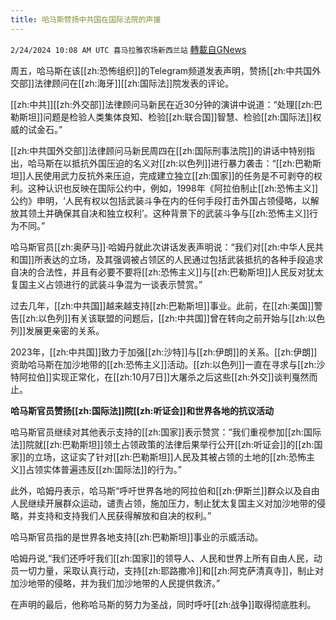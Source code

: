 ```yaml
---
title: 哈马斯赞扬中共国在国际法院的声援
---
```

`2/24/2024 10:08 AM UTC 喜马拉雅农场新西兰站` [轉載自GNews](https://gnews.org/articles/2337656)

周五，哈马斯在该[[zh:恐怖组织]]的Telegram频道发表声明，赞扬[[zh:中共国外交部]]法律顾问在[[zh:海牙]][[zh:国际法]]院发表的评论。

[[zh:中共]][[zh:外交部]]法律顾问马新民在近30分钟的演讲中说道：“处理[[zh:巴勒斯坦]]问题是检验人类集体良知、检验[[zh:联合国]]智慧、检验[[zh:国际法]]权威的试金石。”

[[zh:中共国外交部]]法律顾问马新民周四在[[zh:国际刑事法院]]的讲话中特别指出，哈马斯在以抵抗外国压迫的名义对[[zh:以色列]]进行暴力袭击：“[[zh:巴勒斯坦]]人民使用武力反抗外来压迫，完成建立独立[[zh:国家]]的任务是不可剥夺的权利。这种认识也反映在国际公约中，例如，1998年《阿拉伯制止[[zh:恐怖主义]]公约》申明，‘人民有权以包括武装斗争在内的任何手段打击外国占领侵略，以解放其领土并确保其自决和独立权利’。这种背景下的武装斗争与[[zh:恐怖主义]]行为不同。”

哈马斯官员[[zh:奥萨马]]·哈姆丹就此次讲话发表声明说：“我们对[[zh:中华人民共和国]]所表达的立场，及其强调被占领区的人民通过包括武装抵抗的各种手段追求自决的合法性，并且有必要不要将[[zh:恐怖主义]]与[[zh:巴勒斯坦]]人民反对犹太复国主义占领进行的武装斗争混为一谈表示赞赏。”

过去几年，[[zh:中共国]]越来越支持[[zh:巴勒斯坦]]事业。此前，在[[zh:美国]]警告[[zh:以色列]]有关该联盟的问题后，[[zh:中共国]]曾在转向之前开始与[[zh:以色列]]发展更亲密的关系。

2023年，[[zh:中共国]]致力于加强[[zh:沙特]]与[[zh:伊朗]]的关系。[[zh:伊朗]]资助哈马斯在加沙地带的[[zh:恐怖主义]]活动。[[zh:以色列]]一直在寻求与[[zh:沙特阿拉伯]]实现正常化，在[[zh:10月7日]]大屠杀之后这些[[zh:外交]]谈判戛然而止。

**哈马斯官员赞扬[[zh:国际法]]院[[zh:听证会]]和世界各地的抗议活动**

哈马斯官员继续对其他表示支持的[[zh:国家]]表示赞赏：“我们重视参加[[zh:国际法]]院就[[zh:巴勒斯坦]]领土占领政策的法律后果举行公开[[zh:听证会]]的[[zh:国家]]的立场，这证实了针对[[zh:巴勒斯坦]]人民及其被占领的土地的[[zh:恐怖主义]]占领实体普遍违反[[zh:国际法]]的行为。”

此外，哈姆丹表示，哈马斯“呼吁世界各地的阿拉伯和[[zh:伊斯兰]]群众以及自由人民继续开展群众运动，谴责占领，施加压力，制止犹太复国主义对加沙地带的侵略，并支持和支持我们人民获得解放和自决的权利。”

哈马斯官员指的是世界各地支持[[zh:巴勒斯坦]]事业的示威活动。

哈姆丹说,“我们还呼吁我们[[zh:国家]]的领导人、人民和世界上所有自由人民，动员一切力量，采取认真行动，支持[[zh:耶路撒冷]]和[[zh:阿克萨清真寺]]，制止对加沙地带的侵略，并为我们加沙地带的人民提供救济。”

在声明的最后，他称哈马斯的努力为圣战，同时呼吁[[zh:战争]]取得彻底胜利。

